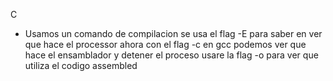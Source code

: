 C 
- Usamos un comando de compilacion
	se usa el flag -E para saber en ver que hace el processor
	ahora con el flag -c en gcc podemos ver que hace el ensamblador y detener el proceso 
	usare la flag -o para ver que utiliza el codigo assembled
